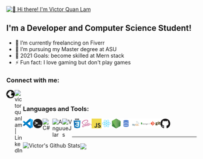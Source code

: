 
[<img src="https://raw.githubusercontent.com/victorquanlam/victorquanlam/master/intro.gif" alt="👋 Hi there! I'm Victor Quan Lam" title="👋 Hi there! I'm (Victor(Lam|Quan Lam)|https://victorquanlam.com)"/>](https://victorquanlam.com/)

## I'm a Developer and Computer Science Student!
- 🔭 I’m currently freelancing on Fiverr
- 🌱 I’m pursuing my Master degree at ASU
- 🥅 2021 Goals: become skilled at Mern stack
- ⚡ Fun fact: I love gaming but don't play games

### Connect with me:

[<img align="left" alt="profile" width="22px" src="https://raw.githubusercontent.com/iconic/open-iconic/master/svg/globe.svg" />][website]
[<img align="left" alt="victorquanlam | LinkedIn" width="22px" src="https://cdn.jsdelivr.net/npm/simple-icons@v3/icons/linkedin.svg" />][linkedin]

<br />

### Languages and Tools:

<img align="left" alt="Visual Studio Code" width="26px" src="https://raw.githubusercontent.com/github/explore/80688e429a7d4ef2fca1e82350fe8e3517d3494d/topics/visual-studio-code/visual-studio-code.png" />
<img align="left" alt="HTML5" width="26px" src="https://raw.githubusercontent.com/github/explore/80688e429a7d4ef2fca1e82350fe8e3517d3494d/topics/terminal/terminal.png" />
<img align="left" alt="C#" width="26px" src="https://w0.pngwave.com/png/328/221/c-programming-language-logo-microsoft-visual-studio-net-framework-javascript-icon-png-clip-art.png" />
<img align="left" alt="Angular" width="26px" src="https://i7.pngguru.com/preview/269/178/389/angularjs-computer-icons-javascript-vector-graphics-javascript-icon.jpg" />
<img align="left" alt="VueJs" width="26px" src="https://i7.pngguru.com/preview/70/60/845/vue-js-javascript-library-github-github.jpg" />
<img align="left" alt="CSS3" width="26px" src="https://raw.githubusercontent.com/github/explore/80688e429a7d4ef2fca1e82350fe8e3517d3494d/topics/css/css.png" />
<img align="left" alt="Sass" width="26px" src="https://raw.githubusercontent.com/github/explore/80688e429a7d4ef2fca1e82350fe8e3517d3494d/topics/sass/sass.png" />
<img align="left" alt="JavaScript" width="26px" src="https://raw.githubusercontent.com/github/explore/80688e429a7d4ef2fca1e82350fe8e3517d3494d/topics/javascript/javascript.png" />
<img align="left" alt="React" width="26px" src="https://raw.githubusercontent.com/github/explore/80688e429a7d4ef2fca1e82350fe8e3517d3494d/topics/react/react.png" />
<img align="left" alt="Node.js" width="26px" src="https://raw.githubusercontent.com/github/explore/80688e429a7d4ef2fca1e82350fe8e3517d3494d/topics/nodejs/nodejs.png" />
<img align="left" alt="SQL" width="26px" src="https://raw.githubusercontent.com/github/explore/80688e429a7d4ef2fca1e82350fe8e3517d3494d/topics/sql/sql.png" />
<img align="left" alt="MySQL" width="26px" src="https://raw.githubusercontent.com/github/explore/80688e429a7d4ef2fca1e82350fe8e3517d3494d/topics/mysql/mysql.png" />
<img align="left" alt="MongoDB" width="26px" src="https://raw.githubusercontent.com/github/explore/80688e429a7d4ef2fca1e82350fe8e3517d3494d/topics/mongodb/mongodb.png" />
<img align="left" alt="Git" width="26px" src="https://raw.githubusercontent.com/github/explore/80688e429a7d4ef2fca1e82350fe8e3517d3494d/topics/git/git.png" />
<img align="left" alt="GitHub" width="26px" src="https://raw.githubusercontent.com/github/explore/78df643247d429f6cc873026c0622819ad797942/topics/github/github.png" />

<br />
<br />

---

<a href="https://github.com/victorquanlam/victorquanlam">
<img align="left" alt="Victor's Github Stats" src="https://github-readme-stats.vercel.app/api?username=victorquanlam&show_icons=true&theme=tokyonight&hide_border=true&count_private=true&include_all_commits=true" />
</a>


<a href="https://github.com/victorquanlam/victorquanlam">
<img align="center" src="https://github-readme-stats.vercel.app/api/top-langs/?username=anuraghazra&theme=tokyonight" />
</a>

[website]: https://victorprofilio.herokuapp.com
[linkedin]: https://linkedin.com/in/victorquanlam
[vcs]: https://www.vcs.org.au/digital-health/
